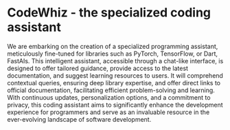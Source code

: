 # CodeWhiz - the specialized coding assistant 

We are embarking on the creation of a specialized programming assistant, meticulously fine-tuned for libraries such as PyTorch, TensorFlow, or Dart, FastAIs. This intelligent assistant, accessible through a chat-like interface, is designed to offer tailored guidance, provide access to the latest documentation, and suggest learning resources to users. It will comprehend contextual queries, ensuring deep library expertise, and offer direct links to official documentation, facilitating efficient problem-solving and learning. With continuous updates, personalization options, and a commitment to privacy, this coding assistant aims to significantly enhance the development experience for programmers and serve as an invaluable resource in the ever-evolving landscape of software development.
